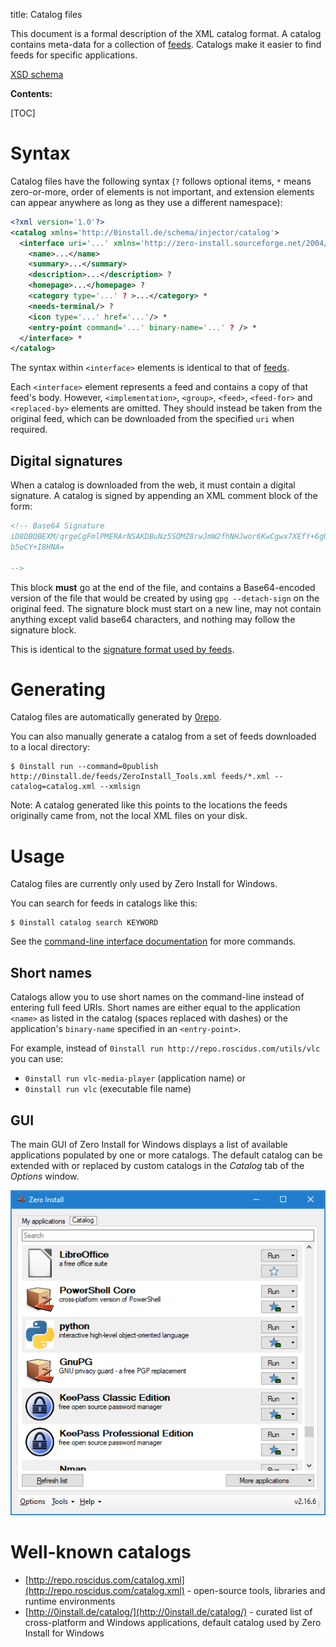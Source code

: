 title: Catalog files

This document is a formal description of the XML catalog format. A catalog contains meta-data for a collection of [feeds](feed.md). Catalogs make it easier to find feeds for specific applications.

[XSD schema](http://0install.de/schema/injector/catalog/catalog.xsd)

**Contents:**

[TOC]

# Syntax

Catalog files have the following syntax (`?` follows optional items, `*` means zero-or-more, order of elements is not important, and extension elements can appear anywhere as long as they use a different namespace):

```xml
<?xml version='1.0'?>
<catalog xmlns='http://0install.de/schema/injector/catalog'>
  <interface uri='...' xmlns='http://zero-install.sourceforge.net/2004/injector/interface'>
    <name>...</name>
    <summary>...</summary>
    <description>...</description> ?
    <homepage>...</homepage> ?
    <category type='...' ? >...</category> *
    <needs-terminal/> ?  
    <icon type='...' href='...'/> *
    <entry-point command='...' binary-name='...' ? /> *
  </interface> *
</catalog>
```

The syntax within `<interface>` elements is identical to that of [feeds](feed.md).

Each `<interface>` element represents a feed and contains a copy of that feed's body. However, `<implementation>`, `<group>`, `<feed>`, `<feed-for>` and `<replaced-by>` elements are omitted. They should instead be taken from the original feed, which can be downloaded from the specified `uri` when required.

## Digital signatures

When a catalog is downloaded from the web, it must contain a digital signature. A catalog is signed by appending an XML comment block of the form:

```xml
<!-- Base64 Signature
iD8DBQBEXM/qrgeCgFmlPMERArNSAKDBuNz5SQMZ8rwJmW2fhNHJwor6KwCgwx7XEfY+6gUC90rJ
b5eCY+I8HNA=

-->
```

This block **must** go at the end of the file, and contains a Base64-encoded version of the file that would be created by using `gpg --detach-sign` on the original feed. The signature block must start on a new line, may not contain anything except valid base64 characters, and nothing may follow the signature block.

This is identical to the [signature format used by feeds](feed.md#digital-signatures).

# Generating

Catalog files are automatically generated by [0repo](../tools/0repo.md).

You can also manually generate a catalog from a set of feeds downloaded to a local directory:

```shell
$ 0install run --command=0publish http://0install.de/feeds/ZeroInstall_Tools.xml feeds/*.xml --catalog=catalog.xml --xmlsign
```

Note: A catalog generated like this points to the locations the feeds originally came from, not the local XML files on your disk.

# Usage

Catalog files are currently only used by Zero Install for Windows.

You can search for feeds in catalogs like this:

```shell
$ 0install catalog search KEYWORD
```

See the [command-line interface documentation](../details/cli.md#catalog_search) for more commands.

## Short names

Catalogs allow you to use short names on the command-line instead of entering full feed URIs. Short names are either equal to the application `<name>` as listed in the catalog (spaces replaced with dashes) or the application's `binary-name` specified in an `<entry-point>`.

For example, instead of `0install run http://repo.roscidus.com/utils/vlc` you can use:

- `0install run vlc-media-player` (application name) or
- `0install run vlc` (executable file name)

## GUI

The main GUI of Zero Install for Windows displays a list of available applications populated by one or more catalogs. The default catalog can be extended with or replaced by custom catalogs in the *Catalog* tab of the *Options* window.

![Zero Install for Windows - Catalog](../img/screens/0install-win/catalog.png)

# Well-known catalogs

- [http://repo.roscidus.com/catalog.xml](http://repo.roscidus.com/catalog.xml) - open-source tools, libraries and runtime environments
- [http://0install.de/catalog/](http://0install.de/catalog/) - curated list of cross-platform and Windows applications, default catalog used by Zero Install for Windows
